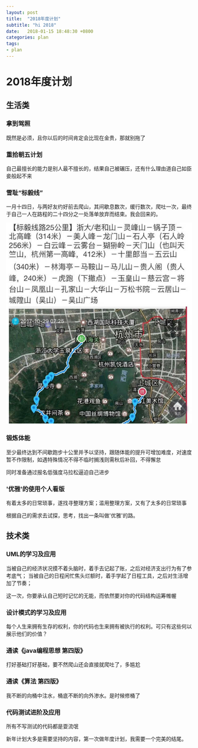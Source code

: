 ```yaml
---
layout: post
title:  "2018年度计划"
subtitle: "hi 2018"
date:   2018-01-15 18:48:30 +0800
categories: plan
tags: 
- plan
---
```


# 2018年度计划

## 生活类

### 拿到驾照

既然是必须，且你以后的时间肯定会比现在金贵，那就别拖了

### 重拾朝五计划

自己最擅长的能力是别人最不擅长的，结果自己被碾压，还有什么理由道自己如臣妾般起不来

### 雪耻“标毅线”

一月十四日，与两好友约好前去爬山，其间歇息数次，缓行数次，爬吐一次，最终于自己一人在路程的二十四分之一处落单放弃而结束。我会回来的。

![](/img/post/climb-mountains-standard-willpower-line.jpg)

### 锻炼体能

至少最终达到不间歇跑步十公里并予以坚持，跟随体能的提升可增加难度，对速度暂不作限制，如遇特殊情况不得不临时搁浅则需秋后补回，不得懈怠

同时准备通过报名低强度马拉松逼迫自己进步

### '优雅'的使用个人看版

有着太多的日常琐事，遂找寻整理方案；滥用整理方案，又有了太多的日常琐事

根据自己的需求去试探，思考，找出一条叫做'优雅'的路。

## 技术类

### UML的学习及应用

当被自己的经济状况摸不着头脑时，着手去记起了账，之后对经济支出行为有了参考底气；
当被自己的日程闲忙焦头烂额时，着手学起了日程工具，之后对生活增加了节奏；

这一次，你要承认自己短时记忆的无能，而依然要对你的代码结构运筹帷幄

### 设计模式的学习及应用

每个人生来拥有生存的权利，你的代码也生来拥有被执行的权利。可只有这些何以展示他们的价值？

### 通读《java编程思想 第四版》

打好基础打好基础，要不然爬山还会直接就爬吐了，多尴尬

### 通读《算法 第四版》

我不断的向桶中注水，桶底不断的向外渗水。是时候修桶了

### 代码测试进阶及应用

所有不写测试的代码都是耍流氓



新年计划大多是需要坚持的内容，第一次做年度计划，我需要一个完美的结尾。

